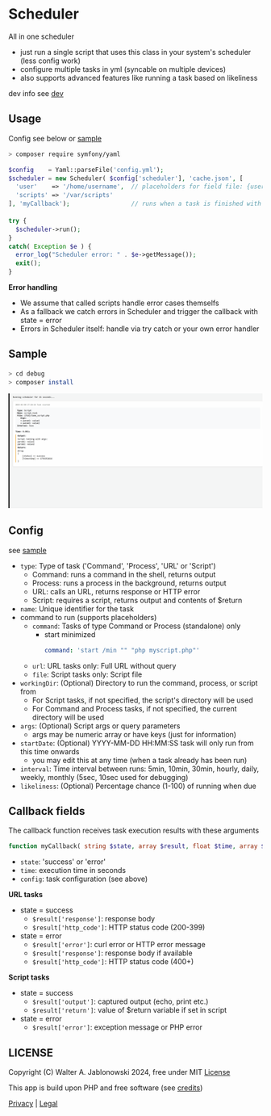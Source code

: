 # Scheduler

All in one scheduler

- just run a single script that uses this class in your system's scheduler (less config work)
- configure multiple tasks in yml (syncable on multiple devices)
- also supports advanced features like running a task based on likeliness

dev info see [dev](dev.md)


## Usage

Config see below or [sample](debug/config.yml)

```bash
> composer require symfony/yaml
```

```php
$config    = Yaml::parseFile('config.yml');
$scheduler = new Scheduler( $config['scheduler'], 'cache.json', [
  'user'    => '/home/username',  // placeholders for field file: {user}/file.txt
  'scripts' => '/var/scripts'
], 'myCallback');                 // runs when a task is finished with state = success|error (see below)

try {
  $scheduler->run();
}
catch( Exception $e ) {
  error_log("Scheduler error: " . $e->getMessage());
  exit();
}
```

**Error handling**

- We assume that called scripts handle error cases themselfs
- As a fallback we catch errors in Scheduler and trigger the callback with state = error
- Errors in Scheduler itself: handle via try catch or your own error handler


## Sample

```bash
> cd debug
> composer install
```

![alt text](misc/img.gif)


## Config

see [sample](debug/config.yml)

- `type`:       Type of task ('Command', 'Process', 'URL' or 'Script')
  - Command:    runs a command in the shell, returns output
  - Process:    runs a process in the background, returns output
  - URL:        calls an URL, returns response or HTTP error
  - Script:     requires a script, returns output and contents of $return
- `name`:       Unique identifier for the task
- command to run (supports placeholders)
  - `command`:  Tasks of type Command or Process (standalone) only
    - start minimized
      ```yml
      command: 'start /min "" "php myscript.php"'
      ```
  - `url`:      URL tasks only: Full URL without query
  - `file`:     Script tasks only: Script file
- `workingDir`:  (Optional) Directory to run the command, process, or script from
  - For Script tasks, if not specified, the script's directory will be used
  - For Command and Process tasks, if not specified, the current directory will be used
- `args`:       (Optional) Script args or query parameters
  - args may be numeric array or have keys (just for information)
- `startDate`:  (Optional) YYYY-MM-DD HH:MM:SS task will only run from this time onwards
  - you may edit this at any time (when a task already has been run)
- `interval`:   Time interval between runs: 5min, 10min, 30min, hourly, daily, weekly, monthly (5sec, 10sec used for debugging)
- `likeliness`: (Optional) Percentage chance (1-100) of running when due


## Callback fields

The callback function receives task execution results with these arguments

```php
function myCallback( string $state, array $result, float $time, array $task )
```

- `state`:  'success' or 'error'
- `time`:   execution time in seconds
- `config`: task configuration (see above)

**URL tasks**

- state = success
  - `$result['response']`:  response body
  - `$result['http_code']`: HTTP status code (200-399)
- state = error
  - `$result['error']`:     curl error or HTTP error message
  - `$result['response']`:  response body if available
  - `$result['http_code']`: HTTP status code (400+)

**Script tasks**

- state = success
  - `$result['output']`: captured output (echo, print etc.)
  - `$result['return']`: value of $return variable if set in script
- state = error
  - `$result['error']`:  exception message or PHP error


LICENSE
----------------------------------------------------------

Copyright (C) Walter A. Jablonowski 2024, free under MIT [License](LICENSE)

This app is build upon PHP and free software (see [credits](credits.md))

[Privacy](https://walter-a-jablonowski.github.io/privacy.html) | [Legal](https://walter-a-jablonowski.github.io/imprint.html)
